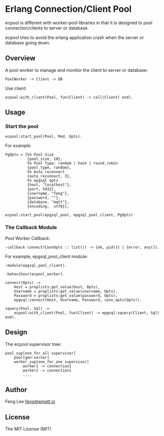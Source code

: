 # Erlang Connection/Client Pool

ecpool is different with worker-pool libraries in that it is designed to pool connection/clients to server or database.

ecpool tries to avoid the erlang application crash when the server or database going down.


## Overview

A pool worker to manage and monitor the client to server or database:

```
PoolWorker -> Client -> DB
```

Use client:

```
ecpool:with_client(Pool, fun(Client) -> call(Client) end).
```


## Usage

### Start the pool

```
ecpool:start_pool(Pool, Mod, Opts).
```

For example:

```
PgOpts = [%% Pool Size
          {pool_size, 10},
          %% Pool Type: random | hash | round_robin
          {pool_type, random},
          %% Auto reconnect
          {auto_reconnect, 3},
          %% epgsql opts
          {host, "localhost"},
          {port, 5432},
          {username, "feng"},
          {password, ""},
          {database, "mqtt"},
          {encoding,  utf8}],

ecpool:start_pool(epgsql_pool, epgsql_pool_client, PgOpts)

```

### The Callback Module

Pool Worker Callback:

```
-callback connect(ConnOpts :: list()) -> {ok, pid()} | {error, any()}.
```

For example, epgsql_pool_client module:

```
-module(epgsql_pool_client).

-behavihour(ecpool_worker).

connect(Opts) ->
    Host = proplists:get_value(host, Opts),
    Username = proplists:get_value(username, Opts),
    Password = proplists:get_value(password, Opts),
    epgsql:connect(Host, Username, Password, conn_opts(Opts)).

squery(Pool, Sql) ->
    ecpool:with_client(Pool, fun(Client) -> epgsql:squery(Client, Sql) end).
```

## Design

The ecpool supervisor tree:

```
pool_sup[one_for_all supervisor]
    pool[gen-server]
    worker_sup[one_for_one supervisor]
        worker1 -> connection1
        worker2 -> connection1
        ....
```

## Author

Feng Lee <feng@emqtt.io>


## License

The MIT License (MIT)


